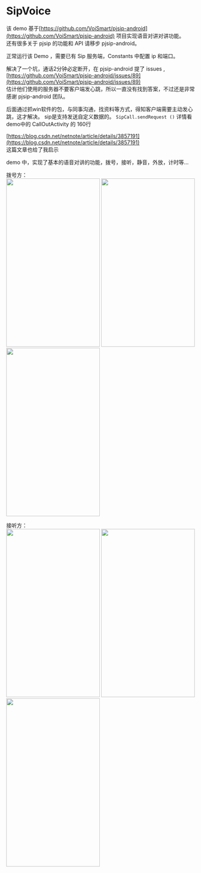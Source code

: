 # SipVoice

该 demo 基于[https://github.com/VoiSmart/pjsip-android](https://github.com/VoiSmart/pjsip-android)
项目实现语音对讲对讲功能。    
还有很多关于 pjsip 的功能和 API 请移步 pjsip-android。  
    
正常运行该 Demo ，需要已有 Sip 服务端，Constants 中配置 ip 和端口。 

解决了一个坑，通话2分钟必定断开，在 pjsip-android 提了 issues ,[https://github.com/VoiSmart/pjsip-android/issues/89](https://github.com/VoiSmart/pjsip-android/issues/89)  
估计他们使用的服务器不要客户端发心跳，所以一直没有找到答案，不过还是非常感谢 pjsip-android 团队。

后面通过抓win软件的包，与同事沟通，找资料等方式，得知客户端需要主动发心跳，这才解决。
sip是支持发送自定义数据的。
``
SipCall.sendRequest ()
``
详情看demo中的 CallOutActivity 的 160行  

[https://blog.csdn.net/netnote/article/details/3857191](https://blog.csdn.net/netnote/article/details/3857191)  
这篇文章也给了我启示  
    
demo 中，实现了基本的语音对讲的功能，拨号，接听，静音，外放，计时等...  
  
  
拨号方：      
<img width = "250" height = "450" src="https://github.com/zhanglihow/SipVoice/blob/master/img/callout_1.png?raw=true" />
<img width = "250" height = "450" src="https://github.com/zhanglihow/SipVoice/blob/master/img/callout_2.png?raw=true" />
<img width = "250" height = "450" src="https://github.com/zhanglihow/SipVoice/blob/master/img/callout_3.png?raw=true" />


接听方：    
<img width = "250" height = "450" src="https://github.com/zhanglihow/SipVoice/blob/master/img/callin_1.png?raw=true" />
<img width = "250" height = "450" src="https://github.com/zhanglihow/SipVoice/blob/master/img/callin_2.png?raw=true" />
<img width = "250" height = "450" src="https://github.com/zhanglihow/SipVoice/blob/master/img/callin_3.png?raw=true" />

